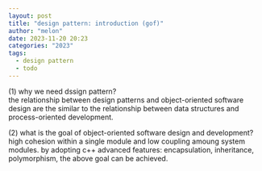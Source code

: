 ```yaml
---
layout: post
title: "design pattern: introduction (gof)"
author: "melon"
date: 2023-11-20 20:23
categories: "2023"
tags:
  - design pattern
  - todo
---
```


(1) why we need dssign pattern?  
the relationship between design patterns and object-oriented software design
are the similar to the relationship between data structures and process-oriented development.

(2) what is the goal of object-oriented software design and development?  
high cohesion within a single module and low coupling amoung system modules.
by adopting c++ advanced features:
encapsulation, inheritance, polymorphism, the above goal can be achieved.
